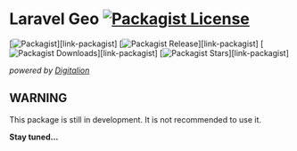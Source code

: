 # Laravel Geo [![Packagist License][badge_license]](LICENSE.md)

[![Packagist][badge_package]][link-packagist]
[![Packagist Release][badge_version]][link-packagist]
[![Packagist Downloads][badge_downloads]][link-packagist]
[![Packagist Stars][badge_stars]][link-packagist]

_powered by [Digitalion](https://digitalion.it)_

## WARNING

This package is still in development. It is not recommended to use it.

**Stay tuned...**

[badge_license]: https://img.shields.io/packagist/l/digitalion/laravel-geo?style=flat-square
[badge_stars]: https://img.shields.io/packagist/stars/digitalion/laravel-geo?style=flat-square
[badge_package]: https://img.shields.io/badge/package-digitalion/laravel--geo-blue.svg?style=flat-square
[badge_version]: https://img.shields.io/packagist/v/digitalion/laravel-geo?style=flat-square
[badge_downloads]: https://img.shields.io/packagist/dt/digitalion/laravel-geo?style=flat-square
